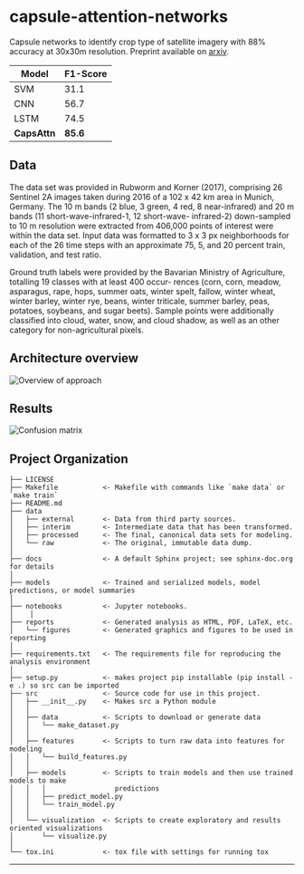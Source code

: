 capsule-attention-networks
==============================

Capsule networks to identify crop type of satellite imagery with 88% accuracy at 30x30m resolution.
Preprint available on [arxiv](https://arxiv.org/pdf/1904.10130.pdf).


| Model    | F1-Score |
|----------|---------|
| SVM      | 31.1    |
| CNN      | 56.7    |
| LSTM     | 74.5    |
| **CapsAttn** | **85.6**    |



## Data

The data set was provided in Rubworm and Korner (2017), comprising 26 Sentinel 2A images taken during 2016 of a 102 x 42 km area in Munich, Germany. The 10 m bands (2 blue, 3 green, 4 red, 8 near-infrared) and 20 m bands (11 short-wave-infrared-1, 12 short-wave- infrared-2) down-sampled to 10 m resolution were extracted from 406,000 points of interest were within the data set. Input data was formatted to 3 x 3 px neighborhoods for each of the 26 time steps with an approximate 75, 5, and 20 percent train, validation, and test ratio.

Ground truth labels were provided by the Bavarian Ministry of Agriculture, totalling 19 classes with at least 400 occur- rences (corn, corn, meadow, asparagus, rape, hops, summer oats, winter spelt, fallow, winter wheat, winter barley, winter rye, beans, winter triticale, summer barley, peas, potatoes, soybeans, and sugar beets). Sample points were additionally classified into cloud, water, snow, and cloud shadow, as well as an other category for non-agricultural pixels.

## Architecture overview

![Overview of approach](https://github.com/JohnMBrandt/capsule-attention-networks/blob/master/reports/figures/figure2.png?raw=true)

## Results

![Confusion matrix](https://github.com/JohnMBrandt/capsule-attention-networks/blob/master/reports/figures/figure1.png?raw=true)

Project Organization
------------

    ├── LICENSE
    ├── Makefile           <- Makefile with commands like `make data` or `make train`
    ├── README.md
    ├── data
    │   ├── external       <- Data from third party sources.
    │   ├── interim        <- Intermediate data that has been transformed.
    │   ├── processed      <- The final, canonical data sets for modeling.
    │   └── raw            <- The original, immutable data dump.
    │
    ├── docs               <- A default Sphinx project; see sphinx-doc.org for details
    │
    ├── models             <- Trained and serialized models, model predictions, or model summaries
    │
    ├── notebooks          <- Jupyter notebooks.
    │    │
    ├── reports            <- Generated analysis as HTML, PDF, LaTeX, etc.
    │   └── figures        <- Generated graphics and figures to be used in reporting
    │
    ├── requirements.txt   <- The requirements file for reproducing the analysis environment
    │
    ├── setup.py           <- makes project pip installable (pip install -e .) so src can be imported
    ├── src                <- Source code for use in this project.
    │   ├── __init__.py    <- Makes src a Python module
    │   │
    │   ├── data           <- Scripts to download or generate data
    │   │   └── make_dataset.py
    │   │
    │   ├── features       <- Scripts to turn raw data into features for modeling
    │   │   └── build_features.py
    │   │
    │   ├── models         <- Scripts to train models and then use trained models to make
    │   │   │                 predictions
    │   │   ├── predict_model.py
    │   │   └── train_model.py
    │   │
    │   └── visualization  <- Scripts to create exploratory and results oriented visualizations
    │       └── visualize.py
    │
    └── tox.ini            <- tox file with settings for running tox


--------
